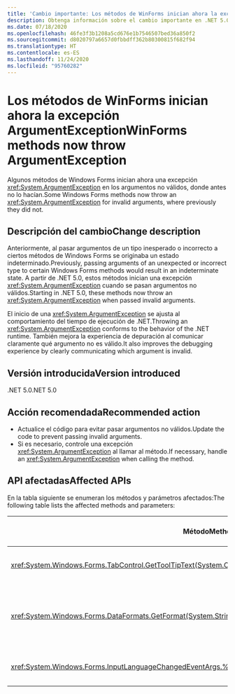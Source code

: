 ```yaml
---
title: 'Cambio importante: Los métodos de WinForms inician ahora la excepción ArgumentException'
description: Obtenga información sobre el cambio importante en .NET 5.0 por el que los métodos de Windows Forms ahora inician una excepción ArgumentException para los argumentos no válidos.
ms.date: 07/18/2020
ms.openlocfilehash: 46fe3f3b1208a5cd676e1b7546507bed36a850f2
ms.sourcegitcommit: d8020797a6657d0fbbdff362b80300815f682f94
ms.translationtype: HT
ms.contentlocale: es-ES
ms.lasthandoff: 11/24/2020
ms.locfileid: "95760282"
---
```

# <a name="winforms-methods-now-throw-argumentexception"></a><span data-ttu-id="1d1f1-103">Los métodos de WinForms inician ahora la excepción ArgumentException</span><span class="sxs-lookup"><span data-stu-id="1d1f1-103">WinForms methods now throw ArgumentException</span></span>

<span data-ttu-id="1d1f1-104">Algunos métodos de Windows Forms inician ahora una excepción <xref:System.ArgumentException> en los argumentos no válidos, donde antes no lo hacían.</span><span class="sxs-lookup"><span data-stu-id="1d1f1-104">Some Windows Forms methods now throw an <xref:System.ArgumentException> for invalid arguments, where previously they did not.</span></span>

## <a name="change-description"></a><span data-ttu-id="1d1f1-105">Descripción del cambio</span><span class="sxs-lookup"><span data-stu-id="1d1f1-105">Change description</span></span>

<span data-ttu-id="1d1f1-106">Anteriormente, al pasar argumentos de un tipo inesperado o incorrecto a ciertos métodos de Windows Forms se originaba un estado indeterminado.</span><span class="sxs-lookup"><span data-stu-id="1d1f1-106">Previously, passing arguments of an unexpected or incorrect type to certain Windows Forms methods would result in an indeterminate state.</span></span> <span data-ttu-id="1d1f1-107">A partir de .NET 5.0, estos métodos inician una excepción <xref:System.ArgumentException> cuando se pasan argumentos no válidos.</span><span class="sxs-lookup"><span data-stu-id="1d1f1-107">Starting in .NET 5.0, these methods now throw an <xref:System.ArgumentException> when passed invalid arguments.</span></span>

<span data-ttu-id="1d1f1-108">El inicio de una <xref:System.ArgumentException> se ajusta al comportamiento del tiempo de ejecución de .NET.</span><span class="sxs-lookup"><span data-stu-id="1d1f1-108">Throwing an <xref:System.ArgumentException> conforms to the behavior of the .NET runtime.</span></span> <span data-ttu-id="1d1f1-109">También mejora la experiencia de depuración al comunicar claramente qué argumento no es válido.</span><span class="sxs-lookup"><span data-stu-id="1d1f1-109">It also improves the debugging experience by clearly communicating which argument is invalid.</span></span>

## <a name="version-introduced"></a><span data-ttu-id="1d1f1-110">Versión introducida</span><span class="sxs-lookup"><span data-stu-id="1d1f1-110">Version introduced</span></span>

<span data-ttu-id="1d1f1-111">.NET 5.0</span><span class="sxs-lookup"><span data-stu-id="1d1f1-111">.NET 5.0</span></span>

## <a name="recommended-action"></a><span data-ttu-id="1d1f1-112">Acción recomendada</span><span class="sxs-lookup"><span data-stu-id="1d1f1-112">Recommended action</span></span>

- <span data-ttu-id="1d1f1-113">Actualice el código para evitar pasar argumentos no válidos.</span><span class="sxs-lookup"><span data-stu-id="1d1f1-113">Update the code to prevent passing invalid arguments.</span></span>
- <span data-ttu-id="1d1f1-114">Si es necesario, controle una excepción <xref:System.ArgumentException> al llamar al método.</span><span class="sxs-lookup"><span data-stu-id="1d1f1-114">If necessary, handle an <xref:System.ArgumentException> when calling the method.</span></span>

## <a name="affected-apis"></a><span data-ttu-id="1d1f1-115">API afectadas</span><span class="sxs-lookup"><span data-stu-id="1d1f1-115">Affected APIs</span></span>

<span data-ttu-id="1d1f1-116">En la tabla siguiente se enumeran los métodos y parámetros afectados:</span><span class="sxs-lookup"><span data-stu-id="1d1f1-116">The following table lists the affected methods and parameters:</span></span>

| <span data-ttu-id="1d1f1-117">Método</span><span class="sxs-lookup"><span data-stu-id="1d1f1-117">Method</span></span> | <span data-ttu-id="1d1f1-118">Nombre de parámetro</span><span class="sxs-lookup"><span data-stu-id="1d1f1-118">Parameter name</span></span> | <span data-ttu-id="1d1f1-119">Condición</span><span class="sxs-lookup"><span data-stu-id="1d1f1-119">Condition</span></span> | <span data-ttu-id="1d1f1-120">Versión agregada</span><span class="sxs-lookup"><span data-stu-id="1d1f1-120">Version added</span></span> |
|-|-|-|-|
| <xref:System.Windows.Forms.TabControl.GetToolTipText(System.Object)?displayProperty=fullName> | `item` | <span data-ttu-id="1d1f1-121">El argumento no es del tipo <xref:System.Windows.Forms.TabPage>.</span><span class="sxs-lookup"><span data-stu-id="1d1f1-121">Argument is not of type <xref:System.Windows.Forms.TabPage>.</span></span> | <span data-ttu-id="1d1f1-122">Versión preliminar 1</span><span class="sxs-lookup"><span data-stu-id="1d1f1-122">Preview 1</span></span> |
| <xref:System.Windows.Forms.DataFormats.GetFormat(System.String)?displayProperty=fullName> | `format` | <span data-ttu-id="1d1f1-123">El argumento es `null`, <xref:System.String.Empty?displayProperty=nameWithType> o un espacio en blanco.</span><span class="sxs-lookup"><span data-stu-id="1d1f1-123">Argument is `null`, <xref:System.String.Empty?displayProperty=nameWithType>, or white space.</span></span> | <span data-ttu-id="1d1f1-124">Versión preliminar 5</span><span class="sxs-lookup"><span data-stu-id="1d1f1-124">Preview 5</span></span> |
| <xref:System.Windows.Forms.InputLanguageChangedEventArgs.%23ctor(System.Globalization.CultureInfo,System.Byte)> | `culture` | <span data-ttu-id="1d1f1-125">No se puede recuperar `InputLanguage` para la referencia cultural especificada.</span><span class="sxs-lookup"><span data-stu-id="1d1f1-125">Unable to retrieve an `InputLanguage` for the specified culture.</span></span> | <span data-ttu-id="1d1f1-126">Versión preliminar 7</span><span class="sxs-lookup"><span data-stu-id="1d1f1-126">Preview 7</span></span> |

<!--

### Affected APIs

- `M:System.Windows.Forms.TabControl.GetToolTipText(System.Object)`
- `M:System.Windows.Forms.DataFormats.GetFormat(System.String)`
- `M:System.Windows.Forms.InputLanguageChangedEventArgs.%23ctor(System.Globalization.CultureInfo,System.Byte)`

### Category

Windows Forms

-->
